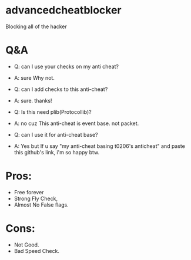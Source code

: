 # advancedcheatblocker
Blocking all of the hacker

# Q&A
- Q: can I use your checks on my anti cheat?
- A: sure Why not.


- Q: can I add checks to this anti-cheat?
- A: sure. thanks!


- Q: Is this need plib(Protocollib)?
- A: no cuz This anti-cheat is event base. not packet.


- Q: can I use it for anti-cheat base?
- A: Yes but If u say "my anti-cheat basing t0206's anticheat" and paste this github's link, i'm so happy btw.


# Pros: 
- Free forever
- Strong Fly Check,
- Almost No False flags.


# Cons:
- Not Good.
- Bad Speed Check.
